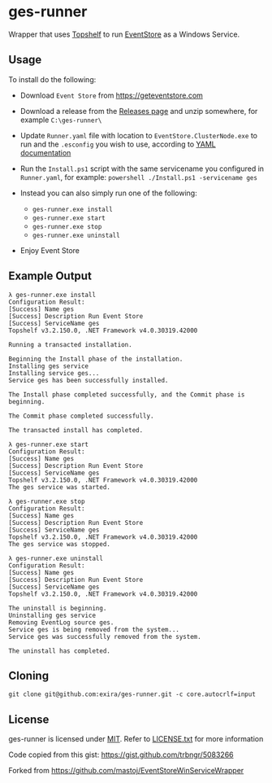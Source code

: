 ﻿# ges-runner

Wrapper that uses [Topshelf](http://topshelf-project.com/) to run [EventStore](https://geteventstore.com/) as a Windows Service.

## Usage

To install do the following:

  * Download `Event Store` from https://geteventstore.com

  * Download a release from the [Releases page](https://github.com/exira/ges-runner/releases) and unzip somewhere, for example `C:\ges-runner\`

  * Update `Runner.yaml` file with location to `EventStore.ClusterNode.exe` to run and the `.esconfig` you wish to use, according to [YAML documentation](http://docs.geteventstore.com/server/3.3.0/command-line-arguments/)

  * Run the `Install.ps1` script with the same servicename you configured in `Runner.yaml`, for example: `powershell ./Install.ps1 -servicename ges`

  * Instead you can also simply run one of the following:
    * `ges-runner.exe install`
    * `ges-runner.exe start`
    * `ges-runner.exe stop`
    * `ges-runner.exe uninstall`

  * Enjoy Event Store

## Example Output

```
λ ges-runner.exe install
Configuration Result:
[Success] Name ges
[Success] Description Run Event Store
[Success] ServiceName ges
Topshelf v3.2.150.0, .NET Framework v4.0.30319.42000

Running a transacted installation.

Beginning the Install phase of the installation.
Installing ges service
Installing service ges...
Service ges has been successfully installed.

The Install phase completed successfully, and the Commit phase is beginning.

The Commit phase completed successfully.

The transacted install has completed.
```

```
λ ges-runner.exe start
Configuration Result:
[Success] Name ges
[Success] Description Run Event Store
[Success] ServiceName ges
Topshelf v3.2.150.0, .NET Framework v4.0.30319.42000
The ges service was started.
```

```
λ ges-runner.exe stop
Configuration Result:
[Success] Name ges
[Success] Description Run Event Store
[Success] ServiceName ges
Topshelf v3.2.150.0, .NET Framework v4.0.30319.42000
The ges service was stopped.
```

```
λ ges-runner.exe uninstall
Configuration Result:
[Success] Name ges
[Success] Description Run Event Store
[Success] ServiceName ges
Topshelf v3.2.150.0, .NET Framework v4.0.30319.42000

The uninstall is beginning.
Uninstalling ges service
Removing EventLog source ges.
Service ges is being removed from the system...
Service ges was successfully removed from the system.

The uninstall has completed.
```

## Cloning

`git clone git@github.com:exira/ges-runner.git -c core.autocrlf=input`

## License

ges-runner is licensed under [MIT](http://choosealicense.com/licenses/mit/ "Read more about the MIT License"). Refer to [LICENSE.txt](https://github.com/exira/ges-runner/blob/master/LICENSE.txt) for more information

Code copied from this gist: https://gist.github.com/trbngr/5083266

Forked from https://github.com/mastoj/EventStoreWinServiceWrapper
